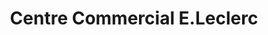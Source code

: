 ---
title: "Centre Commercial E.Leclerc"
url: /vouziers/centre-commercial-e-leclerc/
shop: supermarché
---
